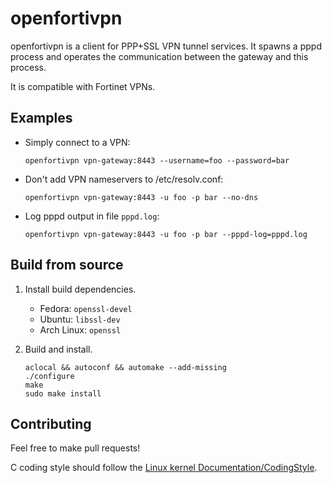 openfortivpn
============

openfortivpn is a client for PPP+SSL VPN tunnel services. It spawns a pppd
process and operates the communication between the gateway and this process.

It is compatible with Fortinet VPNs.

Examples
--------

* Simply connect to a VPN:

  ```
  openfortivpn vpn-gateway:8443 --username=foo --password=bar
  ```

* Don't add VPN nameservers to /etc/resolv.conf:

  ```
  openfortivpn vpn-gateway:8443 -u foo -p bar --no-dns
  ```

* Log pppd output in file `pppd.log`:

  ```
  openfortivpn vpn-gateway:8443 -u foo -p bar --pppd-log=pppd.log
  ```

Build from source
-----------------

1.  Install build dependencies.

    * Fedora: `openssl-devel`
    * Ubuntu: `libssl-dev`
    * Arch Linux: `openssl`

2.  Build and install.

    ```
    aclocal && autoconf && automake --add-missing
    ./configure
    make
    sudo make install
    ```

Contributing
------------

Feel free to make pull requests!

C coding style should follow the [Linux kernel Documentation/CodingStyle](http://git.kernel.org/cgit/linux/kernel/git/torvalds/linux.git/tree/Documentation/CodingStyle?id=refs/heads/master).

